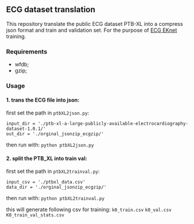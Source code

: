 ## ECG dataset translation
This repository translate the public ECG dataset PTB-XL into a compress json format and train and validation set. For the purpose of [ECG EKnet](https://github.com/caoqing-ruijing/ECG_EKnet) training.


### Requirements
+ wfdb;
+ gzip;


### Usage
#### 1. trans the ECG file into json:
first set the path in `ptbXL2json.py`:
```
input_dir = './ptb-xl-a-large-publicly-available-electrocardiography-dataset-1.0.1/'
out_dir = './orginal_jsonzip_ecgzip/'
```

then run with:
`python ptbXL2json.py `


#### 2. split the PTB_XL into train val:


first set the path in `ptbXL2trainval.py`:

```
input_csv = './ptbxl_data.csv'
data_dir = './orginal_jsonzip_ecgzip/'
```

then run with:
`python ptbXL2trainval.py `

this will generate following csv for training:
`k0_train.csv`
`k0_val.csv`
`K0_train_val_stats.csv`

